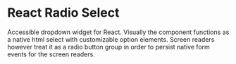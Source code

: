 # React Radio Select

Accessible dropdown widget for React. Visually the component functions as a native html select with customizable option elements. Screen readers however treat it as a radio button group in order to persist native form events for the screen readers.
